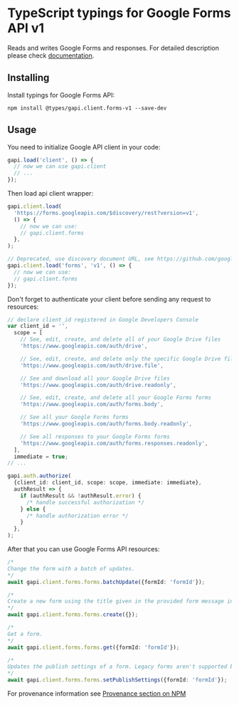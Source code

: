 # TypeScript typings for Google Forms API v1

Reads and writes Google Forms and responses.
For detailed description please check [documentation](https://developers.google.com/workspace/forms/api).

## Installing

Install typings for Google Forms API:

```
npm install @types/gapi.client.forms-v1 --save-dev
```

## Usage

You need to initialize Google API client in your code:

```typescript
gapi.load('client', () => {
  // now we can use gapi.client
  // ...
});
```

Then load api client wrapper:

```typescript
gapi.client.load(
  'https://forms.googleapis.com/$discovery/rest?version=v1',
  () => {
    // now we can use:
    // gapi.client.forms
  },
);
```

```typescript
// Deprecated, use discovery document URL, see https://github.com/google/google-api-javascript-client/blob/master/docs/reference.md#----gapiclientloadname----version----callback--
gapi.client.load('forms', 'v1', () => {
  // now we can use:
  // gapi.client.forms
});
```

Don't forget to authenticate your client before sending any request to resources:

```typescript
// declare client_id registered in Google Developers Console
var client_id = '',
  scope = [
    // See, edit, create, and delete all of your Google Drive files
    'https://www.googleapis.com/auth/drive',

    // See, edit, create, and delete only the specific Google Drive files you use with this app
    'https://www.googleapis.com/auth/drive.file',

    // See and download all your Google Drive files
    'https://www.googleapis.com/auth/drive.readonly',

    // See, edit, create, and delete all your Google Forms forms
    'https://www.googleapis.com/auth/forms.body',

    // See all your Google Forms forms
    'https://www.googleapis.com/auth/forms.body.readonly',

    // See all responses to your Google Forms forms
    'https://www.googleapis.com/auth/forms.responses.readonly',
  ],
  immediate = true;
// ...

gapi.auth.authorize(
  {client_id: client_id, scope: scope, immediate: immediate},
  authResult => {
    if (authResult && !authResult.error) {
      /* handle successful authorization */
    } else {
      /* handle authorization error */
    }
  },
);
```

After that you can use Google Forms API resources: <!-- TODO: make this work for multiple namespaces -->

```typescript
/*
Change the form with a batch of updates.
*/
await gapi.client.forms.forms.batchUpdate({formId: 'formId'});

/*
Create a new form using the title given in the provided form message in the request. *Important:* Only the form.info.title and form.info.document_title fields are copied to the new form. All other fields including the form description, items and settings are disallowed. To create a new form and add items, you must first call forms.create to create an empty form with a title and (optional) document title, and then call forms.update to add the items.
*/
await gapi.client.forms.forms.create({});

/*
Get a form.
*/
await gapi.client.forms.forms.get({formId: 'formId'});

/*
Updates the publish settings of a form. Legacy forms aren't supported because they don't have the `publish_settings` field.
*/
await gapi.client.forms.forms.setPublishSettings({formId: 'formId'});
```

For provenance information see [Provenance section on NPM](https://www.npmjs.com/package/@maxim_mazurok/gapi.client.forms-v1#Provenance:~:text=none-,Provenance,-Built%20and%20signed)
